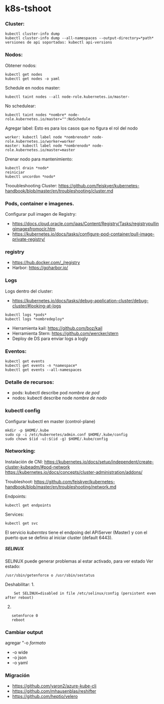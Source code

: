 # k8s-tshoot

### Cluster:
```
kubectl cluster-info dump 
kubectl cluster-info dump --all-namespaces --output-directory=*path*
versiones de api soportadas: kubectl api-versions 
```

### Nodos:
Obtener nodos:
```
kubectl get nodes 
kubectl get nodes -o yaml 
```

Schedule en nodos master:
```
kubectl taint nodes --all node-role.kubernetes.io/master-
```

No schedulear:
```
kubectl taint nodes *nombre* node-role.kubernetes.io/master="":NoSchedule
```

Agregar label:  Esto es para los casos que no figura el rol del nodo
```
worker: kubectl label node *nombrenodo* node-role.kubernetes.io/worker=worker
master: kubectl label node *nombrenodo* node-role.kubernetes.io/master=master
```

Drenar nodo para mantenimiento:
```
kubectl drain *nodo* 
reiniciar
kubectl uncordon *nodo*
```

Trooubleshooting Cluster:
https://github.com/feiskyer/kubernetes-handbook/blob/master/en/troubleshooting/cluster.md 

### Pods, container e imagenes.
Configurar pull imagen de Registry:
*  https://docs.cloud.oracle.com/iaas/Content/Registry/Tasks/registrypullingimagesfromocir.htm 
* https://kubernetes.io/docs/tasks/configure-pod-container/pull-image-private-registry/

### registry
* https://hub.docker.com/_/registry
* Harbor: https://goharbor.io/ 

### Logs
Logs dentro del cluster:
* https://kubernetes.io/docs/tasks/debug-application-cluster/debug-cluster/#looking-at-logs

```
kubectl logs *pods*
kubectl logs *nombredeploy*
```
* Herramienta kail: https://github.com/boz/kail 
* Herramienta Stern: https://github.com/wercker/stern 
* Deploy de DS para enviar logs a logly

### Eventos:
```
kubectl get events
kubectl get events -n *namespace*
kubectl get events --all-namespaces
```


### Detalle de recursos:
* pods: kubectl describe pod *nombre de pod*
* nodos: kubectl describe node *nombre de nodo*

### kubectl config
Configurar kubectl en master (control-plane)
```
mkdir -p $HOME/.kube
sudo cp -i /etc/kubernetes/admin.conf $HOME/.kube/config
sudo chown $(id -u):$(id -g) $HOME/.kube/config
```

### Networking:
Instalación de CNI: https://kubernetes.io/docs/setup/independent/create-cluster-kubeadm/#pod-network
https://kubernetes.io/docs/concepts/cluster-administration/addons/

Troubleshoot: 
https://github.com/feiskyer/kubernetes-handbook/blob/master/en/troubleshooting/network.md

Endpoints:
```
kubectl get endpoints
```

Services:
```
kubectl get svc
```
El servicio *kuberntes* tiene el endpoing del APiServer (Master) y con el puerto que se definio al iniciar cluster (default 6443).

##### SELINUX 
SELINUX puede generar problemas al estar activado, para ver estado
Ver estado:
```
/usr/sbin/getenforce o /usr/sbin/sestatus
```
Deshabilitar:
1.
```
    Set SELINUX=disabled in file /etc/selinux/config (persistent even after reboot)
```
2.
```
   setenforce 0
   reboot
```

### Cambiar output
 agregar "-o *formato*
 * -o wide
 * -o json
 * -o yaml


### Migración
* https://github.com/yaron2/azure-kube-cli
* https://github.com/mhausenblas/reshifter
* https://github.com/heptio/velero